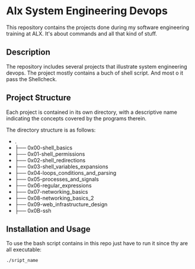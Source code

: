 # Alx System Engineering Devops
This repository contains the projects done during my software engineering training at ALX. It's about commands and all that kind of stuff.

##  Description
The repository includes several projects that illustrate system engineering devops. The project mostly contains a buch of shell script. And most o it pass the Shellcheck.

## Project Structure
Each project is contained in its own directory, with a descriptive name indicating the concepts covered by the programs therein.

The directory structure is as follows:
+ .
+ ├── 0x00-shell_basics
+ ├── 0x01-shell_permissions
+ ├── 0x02-shell_redirections
+ ├── 0x03-shell_variables_expansions
+ ├── 0x04-loops_conditions_and_parsing
+ ├── 0x05-processes_and_signals
+ ├── 0x06-regular_expressions
+ ├── 0x07-networking_basics
+ ├── 0x08-networking_basics_2
+ ├── 0x09-web_infrastructure_design
+ ├── 0x0B-ssh
## Installation and Usage

To use the bash script contains in this repo just have to run it since thy are all executable:

```
./sript_name
```
